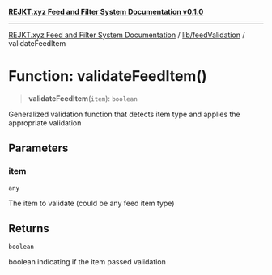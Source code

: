 [**REJKT.xyz Feed and Filter System Documentation v0.1.0**](../../../README.md)

***

[REJKT.xyz Feed and Filter System Documentation](../../../modules.md) / [lib/feedValidation](../README.md) / validateFeedItem

# Function: validateFeedItem()

> **validateFeedItem**(`item`): `boolean`

Generalized validation function that detects item type and applies the appropriate validation

## Parameters

### item

`any`

The item to validate (could be any feed item type)

## Returns

`boolean`

boolean indicating if the item passed validation
